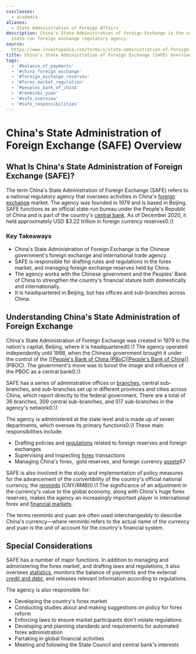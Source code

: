 ```yaml
---
cssclasses:
  - academia
aliases:
  - State Administration of Foreign Affairs
description: China's State Administration of Foreign Exchange is the country's official
  state-run foreign exchange regulatory agency.
source: 
  https://www.investopedia.com/terms/s/state-administration-of-foreign-exchange.asp
title: China's State Administration of Foreign Exchange (SAFE) Overview
tags:
  - '#balance_of_payments'
  - '#china_foreign_exchange'
  - '#foreign_exchange_reserves'
  - '#forex_market_regulation'
  - '#peoples_bank_of_china'
  - '#renminbi_yuan'
  - '#safe_overview'
  - '#safe_responsibilities'
---
```

# China's State Administration of Foreign Exchange (SAFE) Overview
## What Is China's State Administration of Foreign Exchange (SAFE)?

The term China's State Administration of Foreign Exchange (SAFE) refers to a national regulatory agency that oversees activities in China's [foreign exchange](https://www.investopedia.com/terms/f/foreign-exchange.asp) market. The agency was founded in 1979 and is based in Beijing. SAFE functions as an official state-run bureau under the People's Republic of China and is part of the country's [central bank](https://www.investopedia.com/terms/c/centralbank.asp). As of December 2020,  it held approximately USD $3.22 trillion in foreign currency reserves0.\1﻿

### Key Takeaways

- China's State Administration of Foreign Exchange is the Chinese government's foreign exchange and international trade agency.
- SAFE is responsible for drafting rules and regulations in the forex market,  and managing foreign exchange reserves held by China.
- The agency works with the Chinese government and the Peoples' Bank of China to strengthen the country's financial stature both domestically and internationally.
- It is headquartered in Beijing,  but has offices and sub-branches across China.

## Understanding China's State Administration of Foreign Exchange

China's State Administration of Foreign Exchange was created in 1979 in the nation's capital,  Beijing,  where it is headquartered0.\1﻿ The agency operated independently until 1998,  when the Chinese government brought it under the control of the [[[People's Bank of China (PBoC)|People's Bank of China]]](https://www.investopedia.com/terms/p/peoples-bank-china-pboc.asp) (PBOC). The government's move was to boost the image and influence of the PBOC as a central bank0.\1﻿

SAFE has a series of administrative offices or [branches](https://www.investopedia.com/terms/b/branch-office.asp),  central sub-branches,  and sub-branches set up in different provinces and cities across China,  which report directly to the federal government. There are a total of 36 branches,  309 central sub-branches,  and 517 sub-branches in the agency's network0.\1﻿

The agency is administered at the state level and is made up of seven departments,  which oversee its primary functions0.\1﻿ These main responsibilities include:

- Drafting policies and [regulations](https://www.investopedia.com/terms/r/regulation-i.asp) related to foreign reserves and foreign exchanges
- Supervising and inspecting [forex](https://www.investopedia.com/terms/f/forex.asp) transactions
- Managing China's forex,    gold reserves,  and foreign currency [assets](https://www.investopedia.com/terms/a/asset.asp)6﻿﻿7

SAFE is also involved in the study and implementation of policy measures for the advancement of the convertibility of the country's official national currency,  the [renminbi](https://www.investopedia.com/terms/forex/c/cny-china-yuan-renminbi.asp) (CNY/RMB)0.\1﻿ The significance of an adjustment in the currency's value to the global economy,  along with China's huge forex reserves,  makes the agency an increasingly important player in international forex and [financial markets](https://www.investopedia.com/terms/f/financial-market.asp).

The terms renminbi and yuan are often used interchangeably to describe China's currency—where renminbi refers to the actual name of the currency and yuan is the unit of account for the country's financial system.

## Special Considerations

SAFE has a number of major functions. In addition to managing and administering the forex market,  and drafting laws and regulations,  it also oversees [statistics](https://www.investopedia.com/terms/s/statistics.asp),  monitors the balance of payments and the external [credit and debt](https://www.investopedia.com/credit-and-debt-4689724),  and releases relevant information according to regulations.

The agency is also responsible for:

- Developing the country's forex market
- Conducting studies about and making suggestions on policy for forex reform
- Enforcing laws to ensure market participants don't violate regulations
- Developing and planning standards and requirements for automated forex administration
- Partaking in global financial activities
- Meeting and following the State Council and central bank's interests